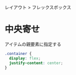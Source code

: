 レイアウト > フレックスボックス
# 中央寄せ
アイテムの親要素に指定する  
```css
.container {
  display: flex;
  justify-content: center;
}
```

